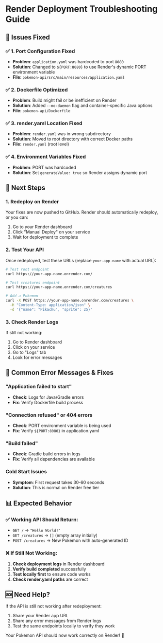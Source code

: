 # Render Deployment Troubleshooting Guide

## 🔧 **Issues Fixed**

### ✅ **1. Port Configuration Fixed**
- **Problem**: `application.yaml` was hardcoded to port `8080`
- **Solution**: Changed to `${PORT:8080}` to use Render's dynamic PORT environment variable
- **File**: `pokemon-api/src/main/resources/application.yaml`

### ✅ **2. Dockerfile Optimized**
- **Problem**: Build might fail or be inefficient on Render
- **Solution**: Added `--no-daemon` flag and container-specific Java options
- **File**: `pokemon-api/Dockerfile`

### ✅ **3. render.yaml Location Fixed**
- **Problem**: `render.yaml` was in wrong subdirectory
- **Solution**: Moved to root directory with correct Docker paths
- **File**: `render.yaml` (root level)

### ✅ **4. Environment Variables Fixed**
- **Problem**: PORT was hardcoded
- **Solution**: Set `generateValue: true` so Render assigns dynamic port

## 🚀 **Next Steps**

### **1. Redeploy on Render**
Your fixes are now pushed to GitHub. Render should automatically redeploy, or you can:
1. Go to your Render dashboard
2. Click "Manual Deploy" on your service
3. Wait for deployment to complete

### **2. Test Your API**
Once redeployed, test these URLs (replace `your-app-name` with actual URL):

```bash
# Test root endpoint
curl https://your-app-name.onrender.com/

# Test creatures endpoint  
curl https://your-app-name.onrender.com/creatures

# Add a Pokemon
curl -X POST https://your-app-name.onrender.com/creatures \
  -H "Content-Type: application/json" \
  -d '{"name": "Pikachu", "sprite": 25}'
```

### **3. Check Render Logs**
If still not working:
1. Go to Render dashboard
2. Click on your service
3. Go to "Logs" tab
4. Look for error messages

## 🐛 **Common Error Messages & Fixes**

### **"Application failed to start"**
- **Check**: Logs for Java/Gradle errors
- **Fix**: Verify Dockerfile build process

### **"Connection refused" or 404 errors**
- **Check**: PORT environment variable is being used
- **Fix**: Verify `${PORT:8080}` in application.yaml

### **"Build failed"**
- **Check**: Gradle build errors in logs
- **Fix**: Verify all dependencies are available

### **Cold Start Issues**
- **Symptom**: First request takes 30-60 seconds
- **Solution**: This is normal on Render free tier

## 📊 **Expected Behavior**

### ✅ **Working API Should Return:**
- `GET /` → `"Hello World!"`
- `GET /creatures` → `[]` (empty array initially)
- `POST /creatures` → New Pokemon with auto-generated ID

### ❌ **If Still Not Working:**
1. **Check deployment logs** in Render dashboard
2. **Verify build completed** successfully  
3. **Test locally first** to ensure code works
4. **Check render.yaml paths** are correct

## 🆘 **Need Help?**
If the API is still not working after redeployment:
1. Share your Render app URL
2. Share any error messages from Render logs
3. Test the same endpoints locally to verify they work

Your Pokemon API should now work correctly on Render! 🎉